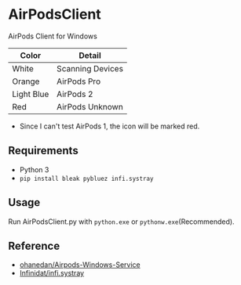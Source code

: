 # AirPodsClient
AirPods Client for Windows

| Color | Detail                                                  |
| ------------------- | ------------------------------------------- |
| White      | Scanning Devices      |
| Orange           | AirPods Pro    |
| Light Blue              | AirPods 2              |
| Red           | AirPods Unknown   |
* Since I can't test AirPods 1, the icon will be marked red.

## Requirements
- Python 3
- `pip install bleak pybluez infi.systray`

## Usage
Run AirPodsClient.py with `python.exe` or `pythonw.exe`(Recommended).

## Reference
- [ohanedan/Airpods-Windows-Service](https://github.com/ohanedan/Airpods-Windows-Service)
- [Infinidat/infi.systray](https://github.com/Infinidat/infi.systray)
